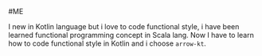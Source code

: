 #ME

I new in Kotlin language but i love to code functional style, i have been learned functional programming concept in Scala lang. Now I have to learn how to code functional style in Kotlin and i choose `arrow-kt`.
